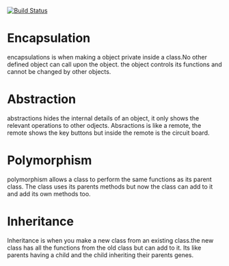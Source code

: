 [![Build Status](https://travis-ci.org/Paakofi62/hw3.svg?branch=master)](https://travis-ci.org/Paakofi62/hw3)
# Encapsulation
encapsulations is when making a object private inside a class.No other defined object can call upon the object.
the object controls its functions and cannot be changed by other objects.
##
# Abstraction
abstractions hides the internal details of an object, it only shows the relevant operations to other odjects.
Absractions is like a remote, the remote shows the key buttons but inside the remote is the circuit board.
##
# Polymorphism
polymorphism allows a class to perform the same functions as its parent class. The class uses its parents methods
but now the class can add to it and add its own methods too.
##
# Inheritance
Inheritance is when you make a new class from an existing class.the new class has all the functions from the old 
class but can add to it. Its like parents having a child and the child inheriting their parents genes.
